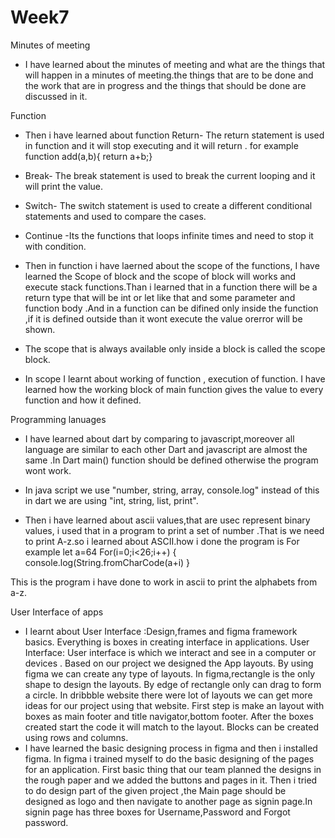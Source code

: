 # Week7

Minutes of meeting

* I have learned about the minutes of meeting and what are the things that will happen in a minutes of meeting.the things that are to be done and the work that are in progress and the things that should be done are discussed in it.

Function

* Then i have learned about function Return- The return statement is used in function and it will stop executing and it will return  . for example
	function add(a,b){
   	 return a+b;}
* Break- The break statement is used to break the current looping and it will print the value.
* Switch- The switch statement is used to create a different conditional statements and used to compare the cases.
* Continue -Its the functions that loops infinite times and need to stop it with condition.

* Then in function i have laerned about the scope of the functions, I have learned the Scope of block  and the scope of block will works and execute stack functions.Than i learned that in a function there will be a return type that will be int or let like that and some parameter and function body .And in a function can be difined only inside the function ,if it is defined outside than it wont execute the value orerror will be shown.
* The scope that is always available only inside a block is called the scope block.

* In scope I learnt about working of function , execution of function. I have learned how the working block of main function gives the value to every function and how it defined.  

Programming lanuages

* I have learned about dart by comparing to javascript,moreover all language are similar to each other Dart and javascript are almost the same .In Dart main() function should be defined otherwise the program wont work.
* In java script we use "number, string, array, console.log" instead of this in dart we are using "int, string, list, print".

* Then i have learned about ascii values,that are usec represent binary values,
i used that in a program to print a set of number .That is we need to print A-z.so i learned about ASCII.how i done the program is 
  For example
 let a=64
 For(i=0;i<26;i++)
 {
 console.log(String.fromCharCode(a+i)
 }

This is the program i have done to work in ascii to print the alphabets from a-z.

User Interface of apps

*  I learnt about User Interface :Design,frames and figma framework basics. Everything is boxes in creating interface in applications.
User Interface: User interface is which we interact and see in a computer or devices . Based on our project we designed the App layouts. By using figma we can create any type of layouts. In figma,rectangle is the only shape to design the layouts. By edge of rectangle only can drag to form a circle. In dribbble website there were lot of layouts we can get more ideas for our project using that website. First step is make an layout with boxes as main footer and title navigator,bottom footer. After the boxes created start the code it will match to the layout. Blocks can be created using rows and columns.
* I have learned the basic designing process in figma and then i installed figma. In figma i trained myself to do the basic designing of the pages for an application. First basic thing that our team planned the designs in the rough paper and we added the buttons and pages in it. Then i tried to do design part of the given project ,the Main page should be designed as logo and then navigate to another page as signin page.In signin page has three boxes for Username,Password and Forgot password.

 
